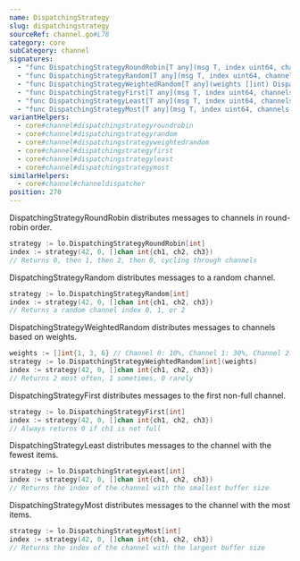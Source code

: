 ```yaml
---
name: DispatchingStrategy
slug: dispatchingstrategy
sourceRef: channel.go#L78
category: core
subCategory: channel
signatures:
  - "func DispatchingStrategyRoundRobin[T any](msg T, index uint64, channels []<-chan T) int"
  - "func DispatchingStrategyRandom[T any](msg T, index uint64, channels []<-chan T) int"
  - "func DispatchingStrategyWeightedRandom[T any](weights []int) DispatchingStrategy[T]"
  - "func DispatchingStrategyFirst[T any](msg T, index uint64, channels []<-chan T) int"
  - "func DispatchingStrategyLeast[T any](msg T, index uint64, channels []<-chan T) int"
  - "func DispatchingStrategyMost[T any](msg T, index uint64, channels []<-chan T) int"
variantHelpers:
  - core#channel#dispatchingstrategyroundrobin
  - core#channel#dispatchingstrategyrandom
  - core#channel#dispatchingstrategyweightedrandom
  - core#channel#dispatchingstrategyfirst
  - core#channel#dispatchingstrategyleast
  - core#channel#dispatchingstrategymost
similarHelpers:
  - core#channel#channeldispatcher
position: 270
---
```


DispatchingStrategyRoundRobin distributes messages to channels in round-robin order.

```go
strategy := lo.DispatchingStrategyRoundRobin[int]
index := strategy(42, 0, []chan int{ch1, ch2, ch3})
// Returns 0, then 1, then 2, then 0, cycling through channels
```

DispatchingStrategyRandom distributes messages to a random channel.

```go
strategy := lo.DispatchingStrategyRandom[int]
index := strategy(42, 0, []chan int{ch1, ch2, ch3})
// Returns a random channel index 0, 1, or 2
```

DispatchingStrategyWeightedRandom distributes messages to channels based on weights.

```go
weights := []int{1, 3, 6} // Channel 0: 10%, Channel 1: 30%, Channel 2: 60%
strategy := lo.DispatchingStrategyWeightedRandom[int](weights)
index := strategy(42, 0, []chan int{ch1, ch2, ch3})
// Returns 2 most often, 1 sometimes, 0 rarely
```

DispatchingStrategyFirst distributes messages to the first non-full channel.

```go
strategy := lo.DispatchingStrategyFirst[int]
index := strategy(42, 0, []chan int{ch1, ch2, ch3})
// Always returns 0 if ch1 is not full
```

DispatchingStrategyLeast distributes messages to the channel with the fewest items.

```go
strategy := lo.DispatchingStrategyLeast[int]
index := strategy(42, 0, []chan int{ch1, ch2, ch3})
// Returns the index of the channel with the smallest buffer size
```

DispatchingStrategyMost distributes messages to the channel with the most items.

```go
strategy := lo.DispatchingStrategyMost[int]
index := strategy(42, 0, []chan int{ch1, ch2, ch3})
// Returns the index of the channel with the largest buffer size
```